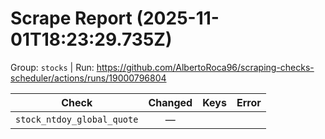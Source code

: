 # Scrape Report (2025-11-01T18:23:29.735Z)

Group: `stocks`  |  Run: https://github.com/AlbertoRoca96/scraping-checks-scheduler/actions/runs/19000796804

| Check | Changed | Keys | Error |
|---|:---:|:--|:--|
| `stock_ntdoy_global_quote` | — |  |  |
